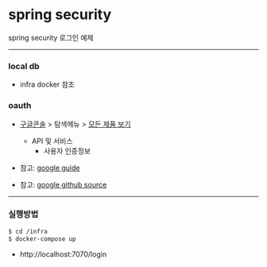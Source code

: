 # spring security

spring security 로그인 예제

---
### local db

  - infra docker 참조

### oauth
* [구글콘솔](https://console.cloud.google.com/) > 탐색메뉴 > [모든 제품 보기](https://console.cloud.google.com/products)
    * API 및 서비스
        * 사용자 인증정보
    
    
* 참고: [google guide](https://developers.google.com/identity/protocols/oauth2)
* 참고: [google github source](https://github.com/google/google-api-javascript-client)


---
### 실행방법

```sh
$ cd /infra
$ docker-compose up
```

* http://localhost:7070/login